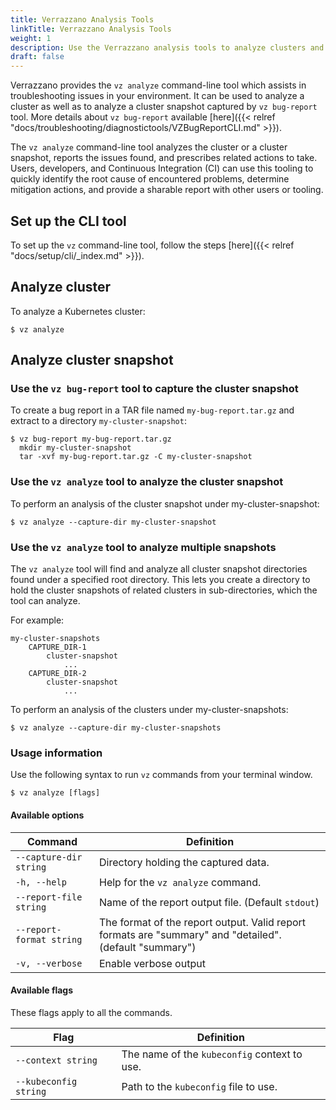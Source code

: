 ```yaml
---
title: Verrazzano Analysis Tools
linkTitle: Verrazzano Analysis Tools
weight: 1
description: Use the Verrazzano analysis tools to analyze clusters and cluster snapshots
draft: false
---
```



Verrazzano provides the `vz analyze` command-line tool which assists in troubleshooting issues in your environment. It can be used to analyze a cluster as well as to analyze a cluster snapshot captured by `vz bug-report` tool. More details about `vz bug-report` available [here]({{< relref "docs/troubleshooting/diagnostictools/VZBugReportCLI.md" >}}).

The `vz analyze` command-line tool analyzes the cluster or a cluster snapshot, reports the issues found, and prescribes related actions to take. Users, developers, and Continuous Integration (CI) can use this tooling to quickly identify the root cause of encountered problems, determine mitigation actions, and provide a sharable report with other users or tooling.

## Set up the CLI tool
To set up the `vz` command-line tool, follow the steps [here]({{< relref "docs/setup/cli/_index.md" >}}).

## Analyze cluster
To analyze a Kubernetes cluster:
```shell
$ vz analyze
```

## Analyze cluster snapshot

### Use the `vz bug-report` tool to capture the cluster snapshot

To create a bug report in a TAR file named `my-bug-report.tar.gz` and extract to a directory `my-cluster-snapshot`:
```shell
$ vz bug-report my-bug-report.tar.gz
  mkdir my-cluster-snapshot
  tar -xvf my-bug-report.tar.gz -C my-cluster-snapshot
```

### Use the `vz analyze` tool to analyze the cluster snapshot

To perform an analysis of the cluster snapshot under my-cluster-snapshot:
```shell
$ vz analyze --capture-dir my-cluster-snapshot
```

### Use the `vz analyze` tool to analyze multiple snapshots

The `vz analyze` tool will find and analyze all cluster snapshot directories found under a specified root directory. This lets you create a directory to hold the cluster snapshots of related clusters in sub-directories, which the tool can analyze.

For example:

    my-cluster-snapshots
        CAPTURE_DIR-1
            cluster-snapshot
                ...
        CAPTURE_DIR-2
            cluster-snapshot
                ...

To perform an analysis of the clusters under my-cluster-snapshots:
```shell
$ vz analyze --capture-dir my-cluster-snapshots
```

### Usage information

Use the following syntax to run `vz` commands from your terminal window.
```shell
$ vz analyze [flags]
```

#### Available options

| Command                  | Definition                                                                                              |
|--------------------------|---------------------------------------------------------------------------------------------------------|
| `--capture-dir string`   | Directory holding the captured data.                                                                    |
| `-h, --help`             | Help for the `vz analyze` command.                                                                      |
| `--report-file string`   | Name of the report output file. (Default `stdout`)                                                      |
| `--report-format string` | The format of the report output. Valid report formats are "summary" and "detailed". (default "summary") |
| `-v, --verbose`          | Enable verbose output                                                                                   |

#### Available flags

These flags apply to all the commands.

| Flag                  | Definition                                   |
|-----------------------|----------------------------------------------|
| `--context string`    | The name of the `kubeconfig` context to use. |
| `--kubeconfig string` | Path to the `kubeconfig` file to use.        |
